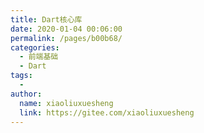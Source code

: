 ```yaml
---
title: Dart核心库
date: 2020-01-04 00:06:00
permalink: /pages/b00b68/
categories:
  - 前端基础
  - Dart
tags:
  - 
author: 
  name: xiaoliuxuesheng
  link: https://gitee.com/xiaoliuxuesheng
---
```

